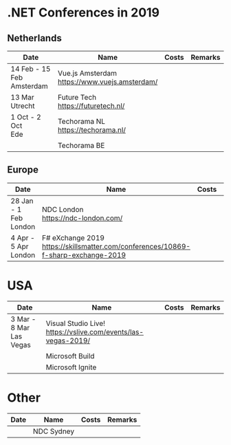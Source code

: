 # .NET Conferences in 2019

## Netherlands

|Date|Name|Costs|Remarks|
|----|----|-----|-------|
|14 Feb - 15 Feb<br />Amsterdam|Vue.js Amsterdam<br />https://www.vuejs.amsterdam/|||
|13 Mar<br />Utrecht|Future Tech<br />https://futuretech.nl/|||
|1 Oct - 2 Oct<br/>Ede|Techorama NL<br/>https://techorama.nl/|||
||Techorama BE|||



## Europe

|Date|Name|Costs|Remarks|
|----|----|-----|-------|
|28 Jan - 1 Feb<br/>London|NDC London<br/>https://ndc-london.com/|||
|4 Apr - 5 Apr<br/>London|F# eXchange 2019<br/>https://skillsmatter.com/conferences/10869-f-sharp-exchange-2019|||


# USA

|Date|Name|Costs|Remarks|
|----|----|-----|-------|
|3 Mar - 8 Mar<br/>Las Vegas|Visual Studio Live!<br />https://vslive.com/events/las-vegas-2019/|||
||Microsoft Build|||
||Microsoft Ignite|||




# Other

|Date|Name|Costs|Remarks|
|----|----|-----|-------|
||NDC Sydney|||
